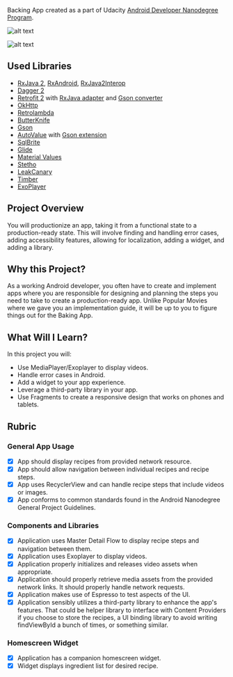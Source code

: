 Backing App created as a part of Udacity [Android Developer Nanodegree Program](https://www.udacity.com/course/android-developer-nanodegree-by-google--nd801).

![alt text](http://images.vfl.ru/ii/1535398414/9e3d21fd/23081697.jpg)


![alt text](https://s8.hostingkartinok.com/uploads/images/2018/08/dd06244c90322a264b582061ad573699.jpg)
## Used Libraries
* [RxJava 2](https://github.com/ReactiveX/RxJava), [RxAndroid](https://github.com/ReactiveX/RxAndroid), [RxJava2Interop](https://github.com/akarnokd/RxJava2Interop)
* [Dagger 2](https://github.com/google/dagger)
* [Retrofit 2](https://github.com/square/retrofit) with [RxJava adapter](https://github.com/square/retrofit/tree/master/retrofit-adapters/rxjava2) and [Gson converter](https://github.com/square/retrofit/tree/master/retrofit-converters/gson)
* [OkHttp](https://github.com/square/okhttp)
* [Retrolambda](https://github.com/evant/gradle-retrolambda)
* [ButterKnife](https://github.com/JakeWharton/butterknife)
* [Gson](https://github.com/google/gson)
* [AutoValue](https://github.com/google/auto) with [Gson extension](https://github.com/rharter/auto-value-gson)
* [SqlBrite](https://github.com/square/sqlbrite)
* [Glide](https://github.com/bumptech/glide)
* [Material Values](https://github.com/AoDevBlue/MaterialValues)
* [Stetho](https://github.com/facebook/stetho)
* [LeakCanary](https://github.com/square/leakcanary)
* [Timber](https://github.com/JakeWharton/timber)
* [ExoPlayer](https://github.com/google/ExoPlayer)

## Project Overview
You will productionize an app, taking it from a functional state to a production-ready state. This will involve finding and handling error cases, adding accessibility features, allowing for localization, adding a widget, and adding a library.

## Why this Project?
As a working Android developer, you often have to create and implement apps where you are responsible for designing and planning the steps you need to take to create a production-ready app. Unlike Popular Movies where we gave you an implementation guide, it will be up to you to figure things out for the Baking App.

## What Will I Learn?
In this project you will:
* Use MediaPlayer/Exoplayer to display videos.
* Handle error cases in Android.
* Add a widget to your app experience.
* Leverage a third-party library in your app.
* Use Fragments to create a responsive design that works on phones and tablets.

## Rubric

### General App Usage
- [x] App should display recipes from provided network resource.
- [x] App should allow navigation between individual recipes and recipe steps.
- [x] App uses RecyclerView and can handle recipe steps that include videos or images.
- [x] App conforms to common standards found in the Android Nanodegree General Project Guidelines.

### Components and Libraries
- [x] Application uses Master Detail Flow to display recipe steps and navigation between them.
- [x] Application uses Exoplayer to display videos.
- [x] Application properly initializes and releases video assets when appropriate.
- [x] Application should properly retrieve media assets from the provided network links. It should properly handle network requests.
- [x] Application makes use of Espresso to test aspects of the UI.
- [x] Application sensibly utilizes a third-party library to enhance the app's features. That could be helper library to interface with Content Providers if you choose to store the recipes, a UI binding library to avoid writing findViewById a bunch of times, or something similar.

### Homescreen Widget
- [x] Application has a companion homescreen widget.
- [x] Widget displays ingredient list for desired recipe.
